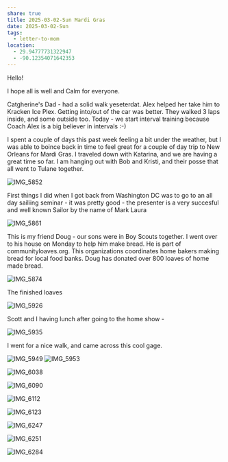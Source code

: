 ```yaml
---
share: true
title: 2025-03-02-Sun Mardi Gras
date: 2025-03-02-Sun
tags:
  - letter-to-mom
location:
  - 29.94777731322947
  - -90.12354071642353
---
```

Hello!  

I hope all is well and Calm for everyone.   

Catgherine's Dad - had a solid walk yeseterdat. Alex helped her take him to Kracken Ice Plex. Getting into/out of the car was better. They walked 3 laps inside, and some outside too. Today - we start interval training because Coach Alex is a big believer in intervals :-)

I spent a couple of days this past week feeling a bit under the weather, but I was able to boince back in time to feel great for a couple of day trip to New Orleans for Mardi Gras.  I traveled down with Katarina, and we are having a great time so far.  I am hanging out with Bob and Kristi, and their posse that all went to Tulane together.


![IMG_5852](../attachments/IMG_5852.png)

First things I did when I got back from Washington DC was to go to an all day sailiing seminar - it was pretty good - the presenter is a very succesful and well known Sailor by the name of Mark Laura


![IMG_5861](../attachments/IMG_5861.png)

This is my friend Doug - our sons were in Boy Scouts together.   I went over to his house on Monday to help him make bread.  He is part of communityloaves.org.  This organizations coordinates home bakers making bread for local food banks.  Doug has donated over 800 loaves of home made bread.

![IMG_5874](../attachments/IMG_5874.png)

The finished loaves


![IMG_5926](../attachments/IMG_5926.png)

Scott and I having lunch after going to the home show - 


![IMG_5935](../attachments/IMG_5935.png)

I went for a nice walk, and came across this cool gage.

![IMG_5949](../attachments/IMG_5949.png)
![IMG_5953](../attachments/IMG_5953.png)

![IMG_6038](../attachments/IMG_6038.png)

![IMG_6090](../attachments/IMG_6090.png)

![IMG_6112](../attachments/IMG_6112.png)

![IMG_6123](../attachments/IMG_6123.png)

![IMG_6247](../attachments/IMG_6247.png)

![IMG_6251](../attachments/IMG_6251.png)

![IMG_6284](../attachments/IMG_6284.png)